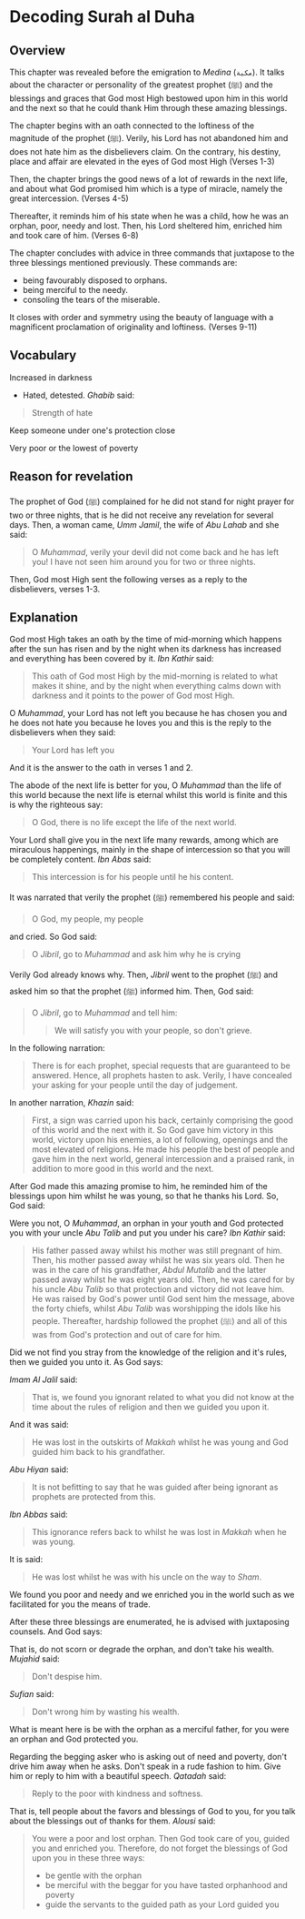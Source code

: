 # Decoding Surah al Duha

## Overview

This chapter was revealed before the emigration to *Medina* (`مكية`). It talks about the character or personality of the greatest prophet (ﷺ) and the blessings and graces that God most High bestowed upon him in this world and the next so that he could thank Him through these amazing blessings.

The chapter begins with an oath connected to the loftiness of the magnitude of the prophet (ﷺ). Verily, his Lord has not abandoned him and does not hate him as the disbelievers claim. On the contrary, his destiny, place and affair are elevated in the eyes of God most High (Verses 1-3)

Then, the chapter brings the good news of a lot of rewards in the next life, and about what God promised him which is a type of miracle, namely the great intercession. (Verses 4-5)

Thereafter, it reminds him of his state when he was a child, how he was an orphan, poor, needy and lost. Then, his Lord sheltered him, enriched him and took care of him. (Verses 6-8)

The chapter concludes with advice in three commands that juxtapose to the three blessings mentioned previously. These commands are: 

- being favourably disposed to orphans.
- being merciful to the needy.
- consoling the tears of the miserable.

It closes with order and symmetry using the beauty of language with a magnificent proclamation of originality and loftiness. (Verses 9-11)

## Vocabulary

<Vocabulary word="سجى">

Increased in darkness

</Vocabulary>

<Vocabulary word="قلى">

- Hated, detested. *Ghabib* said: 

> Strength of hate

</Vocabulary>

<Vocabulary word="آوى">

Keep someone under one's protection close

</Vocabulary>

<Vocabulary word="عائلاً">

Very poor or the lowest of poverty

</Vocabulary>

## Reason for revelation

The prophet of God (ﷺ) complained for he did not stand for night prayer for two or three nights, that is he did not receive any revelation for several days. Then, a woman came, *Umm Jamil*, the wife of *Abu Lahab* and she said:

> O *Muhammad*, verily your devil did not come back and he has left you! I have not seen him around you for two or three nights. 

Then, God most High sent the following verses as a reply to the disbelievers, verses 1-3.

## Explanation

<ShowVerses sura="93" ayahs={[1,2]}>

God most High takes an oath by the time of mid-morning which happens after the sun has risen and by the night when its darkness has increased and everything has been covered by it. *Ibn Kathir* said: 

> This oath of God most High by the mid-morning is related to what makes it shine, and by the night when everything calms down with darkness and it points to the power of God most High.

</ShowVerses>

<ShowVerses sura="93" ayahs={[3]}>

O *Muhammad*, your Lord has not left you because he has chosen you and he does not hate you because he loves you and this is the reply to the disbelievers when they said: 

> Your Lord has left you

And it is the answer to the oath in verses 1 and 2.

</ShowVerses>

<ShowVerses sura="93" ayahs={[4]}>

The abode of the next life is better for you, O *Muhammad* than the life of this world because the next life is eternal whilst this world is finite and this is why the righteous say:

> O God, there is no life except the life of the next world.

</ShowVerses>

<ShowVerses sura="93" ayahs={[5]}>

Your Lord shall give you in the next life many rewards, among which are miraculous happenings, mainly in the shape of intercession so that you will be completely content. *Ibn Abas* said:

> This intercession is for his people until he his content. 

It was narrated that verily the prophet (ﷺ) remembered his people and said: 

> O God, my people, my people

and cried. So God said:

> O *Jibril*, go to *Muhammad* and ask him why he is crying

Verily God already knows why. Then, *Jibril* went to the prophet (ﷺ) and asked him so that the prophet (ﷺ) informed him. Then, God said:

> O *Jibril*, go to *Muhammad* and tell him: 
>
> > We will satisfy you with your people, so don't grieve.

In the following narration: 

> There is for each prophet, special requests that are guaranteed to be answered. Hence, all prophets hasten to ask. Verily, I have concealed your asking for your people until the day of judgement.

In another narration, *Khazin* said: 

> First, a sign was carried upon his back, certainly comprising the good of this world and the next with it. So God gave him victory in this world, victory upon his enemies, a lot of following, openings and the most elevated of religions. He made his people the best of people and gave him in the next world, general intercession and a praised rank, in addition to more good in this world and the next.

</ShowVerses>

After God made this amazing promise to him, he reminded him of the blessings upon him whilst he was young, so that he thanks his Lord. So, God said:

<ShowVerses sura="93" ayahs={[6]}>

Were you not, O *Muhammad*, an orphan in your youth and God protected you with your uncle *Abu Talib* and put you under his care? *Ibn Kathir* said: 

> His father passed away whilst his mother was still pregnant of him. Then, his mother passed away whilst he was six years old. Then he was in the care of his grandfather, *Abdul Mutalib* and the latter passed away whilst he was eight years old. Then, he was cared for by his uncle *Abu Talib* so that protection and victory did not leave him. He was raised by God's power until God sent him the message, above the forty chiefs, whilst *Abu Talib* was worshipping the idols like his people. Thereafter, hardship followed the prophet (ﷺ) and all of this was from God's protection and out of care for him.

</ShowVerses>

<ShowVerses sura="93" ayahs={[7]}>

Did we not find you stray from the knowledge of the religion and it's rules, then we guided you unto it. As God says:

<ShowVerses sura="42" ayahs={[52]}/>

*Imam Al Jalil* said: 

> That is, we found you ignorant related to what you did not know at the time about the rules of religion and then we guided you upon it. 

And it was said:

> He was lost in the outskirts of *Makkah* whilst he was young and God guided him back to his grandfather. 

*Abu Hiyan* said:

> It is not befitting to say that he was guided after being ignorant as prophets are protected from this. 

*Ibn Abbas* said:

> This ignorance refers back to whilst he was lost in *Makkah* when he was young.

It is said:

> He was lost whilst he was with his uncle on the way to *Sham*.

</ShowVerses>

<ShowVerses sura="93" ayahs={[8]}>

We found you poor and needy and we enriched you in the world such as we facilitated for you the means of trade. 

</ShowVerses>

After these three blessings are enumerated, he is advised with juxtaposing counsels. And God says:

<ShowVerses sura="93" ayahs={[9]}>

That is, do not scorn or degrade the orphan, and don't take his wealth. *Mujahid* said: 

> Don't despise him. 

*Sufian* said: 

> Don't wrong him by wasting his wealth.

What is meant here is be with the orphan as a merciful father, for you were an orphan and God protected you.

</ShowVerses>

<ShowVerses sura="93" ayahs={[10]}>

Regarding the begging asker who is asking out of need and poverty, don't drive him away when he asks. Don't speak in a rude fashion to him. Give him or reply to him with a beautiful speech. *Qatadah* said:

> Reply to the poor with kindness and softness.

</ShowVerses>

<ShowVerses sura="93" ayahs={[11]}>

That is, tell people about the favors and blessings of God to you, for you talk about the blessings out of thanks for them. *Alousi* said:

> You were a poor and lost orphan. Then God took care of you, guided you and enriched you. Therefore, do not forget the blessings of God upon you in these three ways: 
>
> - be gentle with the orphan
> - be merciful with the beggar for you have tasted orphanhood and poverty
> - guide the servants to the guided path as your Lord guided you

</ShowVerses>